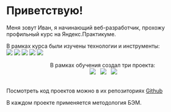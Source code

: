 # Приветствую!

Меня зовут Иван, я начинающий веб-разработчик, прохожу профильный курс на Яндекс.Практикуме.

В рамках курса были изучены технологии и инструменты:<br>
<img src="https://img.shields.io/badge/html5-%23E34F26.svg?style=for-the-badge&logo=html5&logoColor=white">
<img src="https://img.shields.io/badge/css3-%231572B6.svg?style=for-the-badge&logo=css3&logoColor=white">
<img src="https://img.shields.io/badge/javascript-%23323330.svg?style=for-the-badge&logo=javascript&logoColor=%23F7DF1E">
<img src="https://img.shields.io/badge/Visual%20Studio-5C2D91.svg?style=for-the-badge&logo=visual-studio&logoColor=white">
<img src="https://img.shields.io/badge/git-%23F05033.svg?style=for-the-badge&logo=git&logoColor=white">

<p align="center">
 В рамках обучения создал три проекта:<br>
&nbsp;<a href="https://ivan-lev.github.io/russian-travel/"><img src="https://iili.io/HrZ0ZcF.jpg"></a>&nbsp; 
&nbsp;<a href="https://ivan-lev.github.io/how-to-learn/"><img src="https://iili.io/HrZ0s6P.jpg"></a>&nbsp; 
&nbsp;<a href="https://ivan-lev.github.io/mesto/"><img src="https://iili.io/HrZ0QF1.jpg"></a><br><br>
</p>

Посмотреть код проектов можно в их репозиториях [Github](https://github.com/ivan-lev?tab=repositories)

В каждом проекте применяется методология БЭМ.<br>
